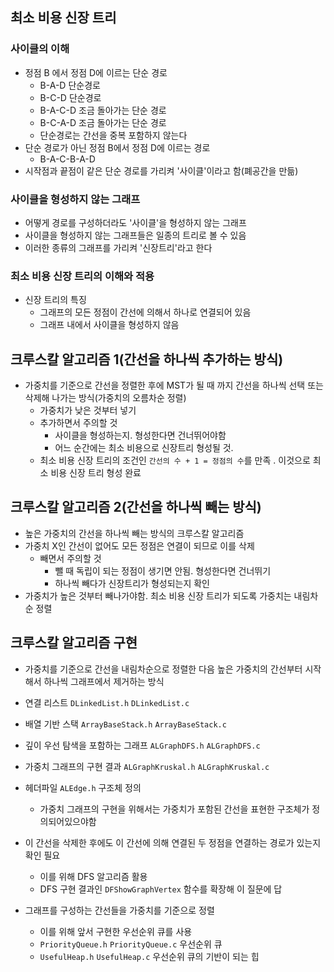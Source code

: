 ## 최소 비용 신장 트리

### 사이클의 이해

- 정점 B 에서 정점 D에 이르는 단순 경로
  - B-A-D 단순경로
  - B-C-D 단순경로
  - B-A-C-D 조금 돌아가는 단순 경로
  - B-C-A-D 조금 돌아가는 단순 경로
  - 단순경로는 간선을 중복 포함하지 않는다
- 단순 경로가 아닌 정점 B에서 정점 D에 이르는 경로
  - B-A-C-B-A-D
- 시작점과 끝점이 같은 단순 경로를 가리켜 '사이클'이라고 함(폐공간을 만듦)

### 사이클을 형성하지 않는 그래프

- 어떻게 경로를 구성하더라도 '사이클'을 형성하지 않는 그래프
- 사이클을 형성하지 않는 그래프들은 일종의 트리로 볼 수 있음
- 이러한 종류의 그래프를 가리켜 '신장트리'라고 한다

### 최소 비용 신장 트리의 이해와 적용

- 신장 트리의 특징
  - 그래프의 모든 정점이 간선에 의해서 하나로 연결되어 있음
  - 그래프 내에서 사이클을 형성하지 않음

## 크루스칼 알고리즘 1(간선을 하나씩 추가하는 방식)

- 가중치를 기준으로 간선을 정렬한 후에 MST가 될 때 까지 간선을 하나씩 선택 또는 삭제해 나가는 방식(가중치의 오름차순 정렬)
  - 가중치가 낮은 것부터 넣기
  - 추가하면서 주의할 것
    - 사이클을 형성하는지. 형성한다면 건너뛰어야함
    - 어느 순간에는 최소 비용으로 신장트리 형성될 것.
  - 최소 비용 신장 트리의 조건인 `간선의 수 + 1 = 정점의 수`를 만족 . 이것으로 최소 비용 신장 트리 형성 완료

## 크루스칼 알고리즘 2(간선을 하나씩 빼는 방식)

- 높은 가중치의 간선을 하나씩 빼는 방식의 크루스칼 알고리즘
- 가중치 X인 간선이 없어도 모든 정점은 연결이 되므로 이를 삭제
  - 빼면서 주의할 것
    - 뺄 때 독립이 되는 정점이 생기면 안됨. 형성한다면 건너뛰기
    - 하나씩 빼다가 신장트리가 형성되는지 확인
- 가중치가 높은 것부터 빼나가야함. 최소 비용 신장 트리가 되도록 가중치는 내림차순 정렬

## 크루스칼 알고리즘 구현

- 가중치를 기준으로 간선을 내림차순으로 정렬한 다음 높은 가중치의 간선부터 시작해서 하나씩 그래프에서 제거하는 방식
- 연결 리스트 `DLinkedList.h` `DLinkedList.c`
- 배열 기반 스택 `ArrayBaseStack.h` `ArrayBaseStack.c`
- 깊이 우선 탐색을 포함하는 그래프 `ALGraphDFS.h` `ALGraphDFS.c`
- 가중치 그래프의 구현 결과 `ALGraphKruskal.h` `ALGraphKruskal.c`

- 헤더파일 `ALEdge.h` 구조체 정의

  - 가중치 그래프의 구현을 위해서는 가중치가 포함된 간선을 표현한 구조체가 정의되어있으야함

- 이 간선을 삭제한 후에도 이 간선에 의해 연결된 두 정점을 연결하는 경로가 있는지 확인 필요
  - 이를 위해 DFS 알고리즘 활용
  - DFS 구현 결과인 `DFShowGraphVertex` 함수를 확장해 이 질문에 답
- 그래프를 구성하는 간선들을 가중치를 기준으로 정렬
  - 이를 위해 앞서 구현한 우선순위 큐를 사용
  - `PriorityQueue.h` `PriorityQueue.c` 우선순위 큐
  - `UsefulHeap.h` `UsefulHeap.c` 우선순위 큐의 기반이 되는 힙
